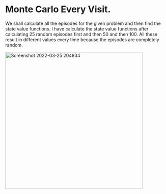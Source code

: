 # Monte Carlo Every Visit.

We shall calculate all the episodes for the given problem and then find the state value functions.
I have calculate the state value functions after calculating 25 random episodes first and then 50 and then 100.
All these result in different values every time because the episodes are completely random.


<img width="431" alt="Screenshot 2022-03-25 204834" src="https://user-images.githubusercontent.com/102357733/160149295-f5821e3b-8abd-4767-b493-9e6e226b6eec.png">
